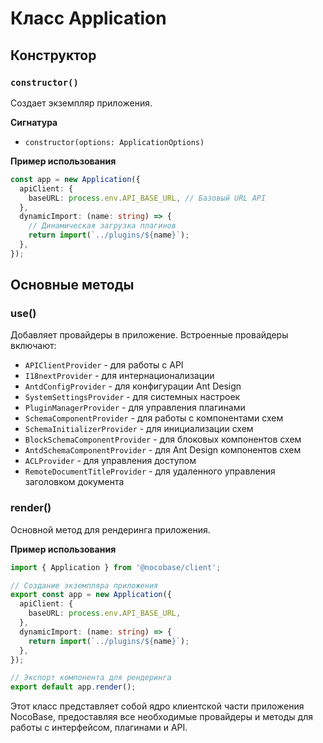 # Класс Application

## Конструктор

### `constructor()`

Создает экземпляр приложения.

**Сигнатура**
- `constructor(options: ApplicationOptions)`

**Пример использования**
```ts
const app = new Application({
  apiClient: {
    baseURL: process.env.API_BASE_URL, // Базовый URL API
  },
  dynamicImport: (name: string) => {
    // Динамическая загрузка плагинов
    return import(`../plugins/${name}`);
  },
});
```

## Основные методы

### use()

Добавляет провайдеры в приложение. Встроенные провайдеры включают:

- `APIClientProvider` - для работы с API
- `I18nextProvider` - для интернационализации
- `AntdConfigProvider` - для конфигурации Ant Design
- `SystemSettingsProvider` - для системных настроек
- `PluginManagerProvider` - для управления плагинами
- `SchemaComponentProvider` - для работы с компонентами схем
- `SchemaInitializerProvider` - для инициализации схем
- `BlockSchemaComponentProvider` - для блоковых компонентов схем
- `AntdSchemaComponentProvider` - для Ant Design компонентов схем
- `ACLProvider` - для управления доступом
- `RemoteDocumentTitleProvider` - для удаленного управления заголовком документа

### render()

Основной метод для рендеринга приложения.

**Пример использования**
```ts
import { Application } from '@nocobase/client';

// Создание экземпляра приложения
export const app = new Application({
  apiClient: {
    baseURL: process.env.API_BASE_URL,
  },
  dynamicImport: (name: string) => {
    return import(`../plugins/${name}`);
  },
});

// Экспорт компонента для рендеринга
export default app.render();
```

Этот класс представляет собой ядро клиентской части приложения NocoBase, предоставляя все необходимые провайдеры и методы для работы с интерфейсом, плагинами и API.
